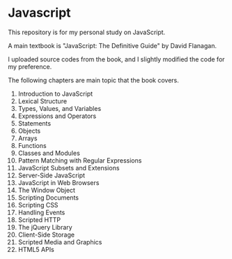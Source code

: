 # Javascript

This repository is for my personal study on JavaScript.

A main textbook is "JavaScript: The Definitive Guide" by David Flanagan.

I uploaded source codes from the book, and I slightly modified the code for my preference.

The following chapters are main topic that the book covers.

1. Introduction to JavaScript
2. Lexical Structure
3. Types, Values, and Variables
4. Expressions and Operators
5. Statements
6. Objects
7. Arrays
8. Functions
9. Classes and Modules
10. Pattern Matching with Regular Expressions
11. JavaScript Subsets and Extensions
12. Server-Side JavaScript
13. JavaScript in Web Browsers
14. The Window Object
15. Scripting Documents
16. Scripting CSS
17. Handling Events
18. Scripted HTTP
19. The jQuery Library
20. Client-Side Storage
21. Scripted Media and Graphics
22. HTML5 APIs
